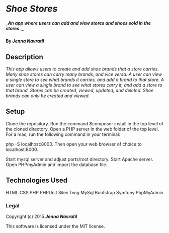 # _Shoe Stores_

##### _An app where users can add and view stores and shoes sold in the stores. _

#### By _**Jenna Navratil**_

## Description

_This app allows users to create and add shoe brands that a store carries. Many shoe stores can carry many brands, and vice versa. A user can view a single store to see what brands it carries, and add a brand to that store. A user can view a single brand to see what stores carry it, and add a store to that brand. Stores can be created, viewed, updated, and deleted. Shoe brands can only be created and viewed._

## Setup

Clone the repository. Run the command $composer install in the top level of the cloned directory. Open a PHP server in the web folder of the top level. For a mac, run the following command in your terminal:

php -S localhost:8000. Then open your web browser of choice to localhost:8000.

Start mysql server and adjust ports/root directory. Start Apache server. Open PHPmyAdmin and import the database file.

## Technologies Used

HTML
CSS
PHP
PHPUnit
Silex
Twig
MySql
Bootstrap
Symfony
PhpMyAdmin

### Legal


Copyright (c) 2015 **_Jenna Navratil_**

This software is licensed under the MIT license.
